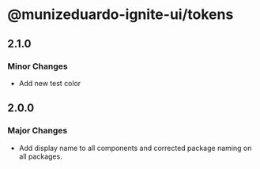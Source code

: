 # @munizeduardo-ignite-ui/tokens

## 2.1.0

### Minor Changes

- Add new test color

## 2.0.0

### Major Changes

- Add display name to all components and corrected package naming on all packages.
